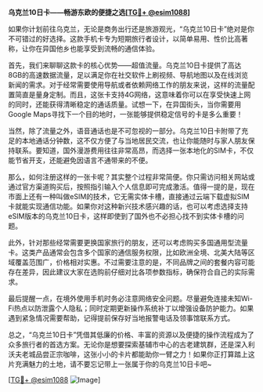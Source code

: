 **乌克兰10日卡——畅游东欧的便捷之选[[TG💪+ @esim1088](https://t.me/s/esim1088)]**

如果你计划前往乌克兰，无论是商务出行还是旅游观光，“乌克兰10日卡”绝对是你不可错过的好选择。这款手机卡专为短期旅行者设计，以简单易用、性价比高著称，让你在异国他乡也能享受到流畅的通信体验。

首先，我们来聊聊这款卡的核心优势——超值流量。乌克兰10日卡提供了高达8GB的高速数据流量，足以满足你在社交软件上刷视频、导航地图以及在线浏览新闻的需求。对于经常需要使用导航或者依赖网络工作的朋友来说，这样的流量配置简直是量身定制。而且，这张卡支持4G网络，这意味着你可以在享受快速上网的同时，还能获得清晰稳定的通话质量。试想一下，在异国街头，当你需要用Google Maps寻找下一个目的地时，一张能够提供稳定信号的卡是多么重要！

当然，除了流量之外，语音通话也是不可忽视的一部分。乌克兰10日卡附带了充足的本地通话分钟数，这不仅方便了与当地居民交流，也让你能随时与家人朋友保持联系。要知道，国外漫游费用往往非常高昂，而选择一张本地化的SIM卡，不仅能节省开支，还能避免因语言不通带来的不便。

那么，如何注册这样的一张卡呢？其实整个过程非常简便。你只需访问相关网站或通过官方渠道购买后，按照指引输入个人信息即可完成激活。值得一提的是，现在市面上还有一种叫做eSIM的技术，它无需实体卡槽，直接通过云端下载虚拟SIM卡就能实现通信功能。如果你对这种新兴技术感兴趣的话，也可以考虑选择支持eSIM版本的乌克兰10日卡，这样即使到了国外也不必担心找不到实体卡槽的问题。

此外，针对那些经常需要更换国家旅行的朋友，还可以考虑购买多国通用型流量卡。这类产品通常会包含多个国家的通信服务权限，比如欧洲全境、北美大陆等区域覆盖范围广，价格相对实惠。不过需要注意的是，不同品牌之间的套餐内容可能存在差异，因此建议大家在选购前仔细对比各项参数指标，确保符合自己的实际需求。

最后提醒一点，在境外使用手机时务必注意网络安全问题。尽量避免连接未知Wi-Fi热点以防泄露个人隐私；同时定期更新操作系统补丁以增强设备防护能力。如果遇到紧急情况需要帮助，记得提前保存好当地报警电话及领事馆联系方式。

总之，“乌克兰10日卡”凭借其低廉的价格、丰富的资源以及便捷的操作流程成为了众多旅行者的首选方案。无论你是想要探索基辅市中心的古老建筑群，还是深入利沃夫老城品尝正宗咖啡，这张小小的卡片都能助你一臂之力！如果你正打算踏上这片充满魅力的土地，请不要忘记带上一张属于你的乌克兰10日卡吧~

[[TG💪+ @esim1088](https://t.me/s/esim1088) ![Image](https://i.postimg.cc/4NQfJmqS/Snipaste-2025-05-13-00-14-12.png)]